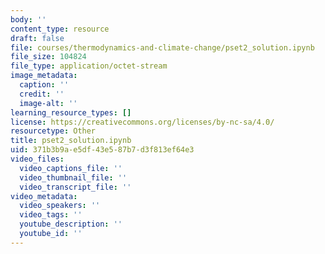```yaml
---
body: ''
content_type: resource
draft: false
file: courses/thermodynamics-and-climate-change/pset2_solution.ipynb
file_size: 104824
file_type: application/octet-stream
image_metadata:
  caption: ''
  credit: ''
  image-alt: ''
learning_resource_types: []
license: https://creativecommons.org/licenses/by-nc-sa/4.0/
resourcetype: Other
title: pset2_solution.ipynb
uid: 371b3b9a-e5df-43e5-87b7-d3f813ef64e3
video_files:
  video_captions_file: ''
  video_thumbnail_file: ''
  video_transcript_file: ''
video_metadata:
  video_speakers: ''
  video_tags: ''
  youtube_description: ''
  youtube_id: ''
---
```

